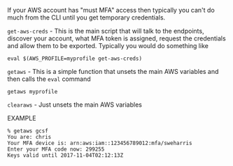 If your AWS account has "must MFA" access then typically you can't do
much from the CLI until you get temporary credentials.

`get-aws-creds` - This is the main script that will talk to the endpoints,
discover your account, what MFA token is assigned, request the credentials
and allow them to be exported.  Typically you would do something like

    eval $(AWS_PROFILE=myprofile get-aws-creds)

`getaws` - This is a simple function that unsets the main AWS variables
and then calls the `eval` command

    getaws myprofile

`clearaws` - Just unsets the main AWS variables


EXAMPLE

    % getaws gcsf
    You are: chris
    Your MFA device is: arn:aws:iam::123456789012:mfa/sweharris
    Enter your MFA code now: 299255
    Keys valid until 2017-11-04T02:12:13Z
